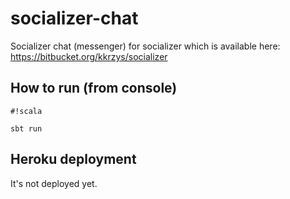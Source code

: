 # socializer-chat #

Socializer chat (messenger) for socializer which is available here: https://bitbucket.org/kkrzys/socializer

## How to run (from console) ##

```
#!scala

sbt run
```

## Heroku deployment ##

It's not deployed yet.
